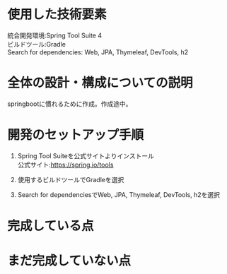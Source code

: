 # 使用した技術要素
統合開発環境:Spring Tool Suite 4  
ビルドツール:Gradle  
Search for dependencies: Web, JPA, Thymeleaf, DevTools, h2

# 全体の設計・構成についての説明

springbootに慣れるために作成。作成途中。

# 開発のセットアップ手順

1. Spring Tool Suiteを公式サイトよりインストール  
公式サイト:https://spring.io/tools

2. 使用するビルドツールでGradleを選択

3. Search for dependenciesでWeb, JPA, Thymeleaf, DevTools, h2を選択

# 完成している点

# まだ完成していない点
